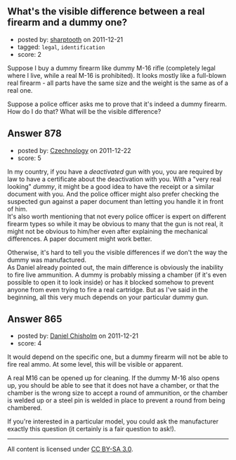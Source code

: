 ## What's the visible difference between a real firearm and a dummy one?

- posted by: [sharptooth](https://stackexchange.com/users/-1/317-sharptooth) on 2011-12-21
- tagged: `legal`, `identification`
- score: 2

Suppose I buy a dummy firearm like dummy M-16 rifle (completely legal where I live, while a real M-16 is prohibited). It looks mostly like a full-blown real firearm - all parts have the same size and the weight is the same as of a real one.

Suppose a police officer asks me to prove that it's indeed a dummy firearm. How do I do that? What will be the visible difference?


## Answer 878

- posted by: [Czechnology](https://stackexchange.com/users/-1/101-czechnology) on 2011-12-22
- score: 5

In my country, if you have a _deactivated_ gun with you, you are required by law to have a certificate about the deactivation with you. With a "very real looking" _dummy_, it might be a good idea to have the receipt or a similar document with you. And the police officer might also prefer checking the suspected gun against a paper document than letting you handle it in front of him.  
It's also worth mentioning that not every police officer is expert on different firearm types so while it may be obvious to many that the gun is not real, it might not be obvious to him/her even after explaining the mechanical differences. A paper document might work better.

Otherwise, it's hard to tell you the visible differences if we don't the way the dummy was manufactured.  
As Daniel already pointed out, the main difference is obviously the inability to fire live ammunition. A dummy is probably missing a chamber (if it's even possible to open it to look inside) or has it blocked somehow to prevent anyone from even trying to fire a real cartridge. But as I've said in the beginning, all this very much depends on your particular dummy gun.


## Answer 865

- posted by: [Daniel Chisholm](https://stackexchange.com/users/-1/36-daniel-chisholm) on 2011-12-21
- score: 4

It would depend on the specific one, but a dummy firearm will not be able to fire real ammo.  At some level, this will be visible or apparent.

A real M16 can be opened up for cleaning.  If the dummy M-16 also opens up, you should be able to see that it does not have a chamber, or that the chamber is the wrong size to accept a round of ammunition, or the chamber is welded up or a steel pin is welded in place to prevent a round from being chambered.

If you're interested in a particular model, you could ask the manufacturer exactly this question (it certainly is a fair question to ask!).




---

All content is licensed under [CC BY-SA 3.0](https://creativecommons.org/licenses/by-sa/3.0/).
